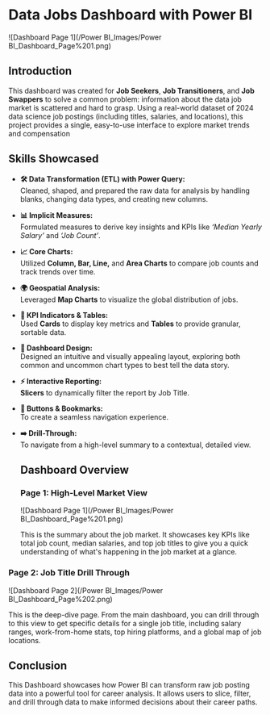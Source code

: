 # Data Jobs Dashboard with Power BI

![Dashboard Page 1](/Power BI_Images/Power BI_Dashboard_Page%201.png)




## Introduction

This dashboard was created for **Job Seekers**, **Job Transitioners**, and **Job Swappers** to solve a common problem: information about the data job market is scattered and hard to grasp. Using a real-world dataset of 2024 data science job postings (including titles, salaries, and locations), this project provides a single, easy-to-use interface to explore market trends and compensation

## Skills Showcased
- **🛠️ Data Transformation (ETL) with Power Query:**  
  Cleaned, shaped, and prepared the raw data for analysis by handling blanks, changing data types, and creating new columns.  

- **📊 Implicit Measures:**  
  Formulated measures to derive key insights and KPIs like *‘Median Yearly Salary’* and *‘Job Count’*.  

- **📈 Core Charts:**  
  Utilized **Column, Bar, Line,** and **Area Charts** to compare job counts and track trends over time.  

- **🌍 Geospatial Analysis:**  
  Leveraged **Map Charts** to visualize the global distribution of jobs.  

- **📌 KPI Indicators & Tables:**  
  Used **Cards** to display key metrics and **Tables** to provide granular, sortable data.  

- **🎨 Dashboard Design:**  
  Designed an intuitive and visually appealing layout, exploring both common and uncommon chart types to best tell the data story.  

- **⚡ Interactive Reporting:**  
  **Slicers** to dynamically filter the report by Job Title.  

- **🔗 Buttons & Bookmarks:**  
  To create a seamless navigation experience.  

- **➡️ Drill-Through:**  
  To navigate from a high-level summary to a contextual, detailed view.


  ## Dashboard Overview



  ### Page 1: High-Level Market View
  ![Dashboard Page 1](/Power BI_Images/Power BI_Dashboard_Page%201.png)

  This is the summary about the job market. It showcases key KPIs like total job count, median salaries, and top job titles to give you a quick understanding of what's happening in the job market at a glance.  

### Page 2: Job Title Drill Through  

![Dashboard Page 2](/Power BI_Images/Power BI_Dashboard_Page%202.png)


This is the deep-dive page. From the main dashboard, you can drill through to this view to get specific details for a single job title, including salary ranges, work-from-home stats, top hiring platforms, and a global map of job locations.


## Conclusion
This Dashboard showcases how Power BI can transform raw job posting data into a powerful tool for career analysis. It allows users to slice, filter, and drill through data to make informed decisions about their career paths.
